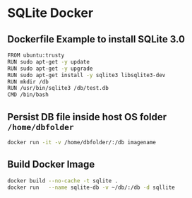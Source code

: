 # SQLite Docker

## Dockerfile Example to install SQLite 3.0

```bash
FROM ubuntu:trusty
RUN sudo apt-get -y update
RUN sudo apt-get -y upgrade
RUN sudo apt-get install -y sqlite3 libsqlite3-dev
RUN mkdir /db
RUN /usr/bin/sqlite3 /db/test.db
CMD /bin/bash
```

## Persist DB file inside host OS folder `/home/dbfolder`

```bash
docker run -it -v /home/dbfolder/:/db imagename
```

## Build Docker Image

```bash
docker build --no-cache -t sqlite .
docker run   --name sqlite-db -v ~/db/:/db -d sqllite
```

